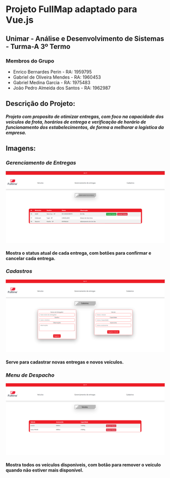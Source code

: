 # Projeto FullMap adaptado para Vue.js

## Unimar - Análise e Desenvolvimento de Sistemas - Turma-A 3º Termo

### Membros do Grupo
* Enrico Bernardes Perin - RA: 1959795
* Gabriel de Oliveira Mendes - RA: 1960453 
* Gabriel Medina Garcia - RA: 1975483
* João Pedro Almeida dos Santos - RA: 1962987

## Descrição do Projeto: 

 #### ***Projeto com proposito de otimizar entregas, com foco na capacidade dos veículos da frota, horários de entrega e verificação de horário de funcionamento dos estabelecimentos, de forma a melhorar a logística da empresa.***

## Imagens: 


### *Gerenciamento de Entregas*
![Gerenciamento de Entregas](./prints/GerenciamentoDeEntregas.png "Gerenciamento de Entregas")
#### Mostra o status atual de cada entrega, com botões para confirmar e cancelar cada entrega.


### *Cadastros*
![Cadastros](./prints/Cadastros.png "Cadastros")
#### Serve para cadastrar novas entregas e novos veículos.


### *Menu de Despacho*
![Despacho](./prints/Veiculo.png "Veículos")
#### Mostra todos os veículos disponiveis, com botão para remover o veículo quando não estiver mais disponível.


